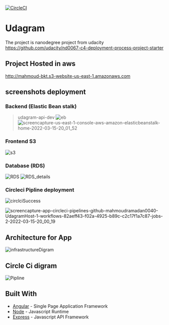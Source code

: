 [![CircleCI](https://circleci.com/gh/circleci/circleci-docs.svg?style=svg)](https://circleci.com/gh/circleci/circleci-docs)
# Udagram
The project is nanodegree project from udacity 
https://github.com/udacity/nd0067-c4-deployment-process-project-starter 
## Project Hosted in aws
http://mahmoud-bkt.s3-website-us-east-1.amazonaws.com

## screenshots deployment
### Backend (Elastic Bean stalk)
 > udagram-api-dev
 ![eb](https://user-images.githubusercontent.com/95087747/158468527-f114d685-3f0b-40f8-b43c-a18a05086c30.PNG)
![screencapture-us-east-1-console-aws-amazon-elasticbeanstalk-home-2022-03-15-20_01_52](https://user-images.githubusercontent.com/95087747/158468566-05b0b8fc-cc57-4912-b2e3-ba52e9507cbc.png)
### Frontend S3
![s3](https://user-images.githubusercontent.com/95087747/158468652-5bcd67c4-3d46-4bb6-a13d-b082bcbdfd72.PNG)
### Database (RDS)
![RDS](https://user-images.githubusercontent.com/95087747/158468746-babbee3d-d0ae-490b-87ca-476d9159c9b0.PNG)
![RDS_details](https://user-images.githubusercontent.com/95087747/158468754-b48e781c-00aa-40cb-9a7b-c6828b4862f2.PNG)
### Circleci Pipline deployment
![circlciSuccess](https://user-images.githubusercontent.com/95087747/158469100-7da1d337-315e-4e20-bba5-8a3966d72de4.PNG)

![screencapture-app-circleci-pipelines-github-mahmoudramadan0040-UdagramHost-1-workflows-82aeff43-f02a-4925-b89c-c2c17f1a7c87-jobs-2-2022-03-15-20_00_19](https://user-images.githubusercontent.com/95087747/158468927-655f4204-e95b-4672-8b94-7064f32f221c.png)
## Architecture for App
![infrastructureDigram](https://user-images.githubusercontent.com/95087747/158469073-0cce3f4f-59c5-428e-bf31-4923733e5308.PNG)
## Circle Ci digram
![Pipline](https://user-images.githubusercontent.com/95087747/158469162-8732e45a-073d-4b94-a2e8-b65183d180f8.PNG)


## Built With


- [Angular](https://angular.io/) - Single Page Application Framework
- [Node](https://nodejs.org) - Javascript Runtime
- [Express](https://expressjs.com/) - Javascript API Framework


